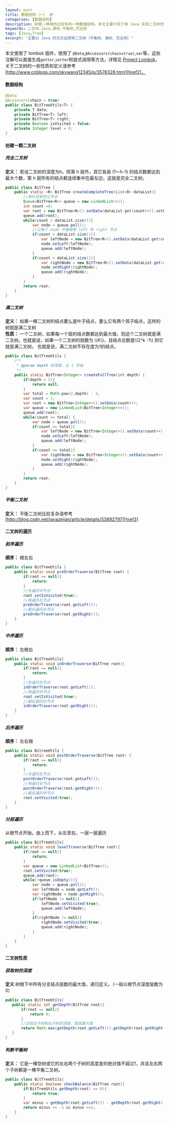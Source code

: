 ```yaml
---
layout: post
title: 数据结构（一） 树
categories: [数据结构]
description: 树是一种用的比较多的一种数据结构，本文主要介绍了用 Java 实现二叉树的一些性质
keywords: 二叉树,Java,满树,平衡树,完全树
tags: [Java,Tree]
excerpt: "主要以 Java 的方式去探索二叉树（平衡树、满树、完全树）"
---
```

本文使用了 lombok 插件，使用了 ```@Data```,```@Accessors(chain=true)```,```var```等，这些注解可以直接生成```getter```,```setter```和链式调用等方法，详情见 [Project Lombok][href1]，关于二叉树的一些性质和定义请参考[http://www.cnblogs.com/skywang12345/p/3576328.html][href2]。


#### 数据结构
```java
@Data
@Accessors(chain = true)
public class BitTreeUtils<T> {
    private T data;
    private BitTree<T> left;
    private BitTree<T> right;
    private Boolean isVisited = false;
    private Integer level = 0;
}
```

#### 创建一颗二叉树
##### 完全二叉树
__定义：__
若设二叉树的深度为h，除第 h 层外，其它各层 (1～h-1) 的结点数都达到最大个数，第 h 层所有的结点都连续集中在最左边，这就是完全二叉树。

```java
public class BitTree {
    public static <R> BitTree createCompleteTree(List<R> dataList){
        //用队列来存父节点
        Queue<BitTree<R>> queue = new LinkedList<>();
        int count =0;
        var root = new BitTree<R>().setData(dataList.get(count++)).setLevel(0);
        queue.add(root);
        while(count < dataList.size()){
            var node = queue.poll();
            //让每个 node 尽量都有 left 和 right 节点
            if(count < dataList.size()){
                var leftNode = new BitTree<R>().setData(dataList.get(count++)).setLevel(node.getLevel()+1);
                node.setLeft(leftNode);
                queue.add(leftNode);
            }
            if(count < dataList.size()){
                var rightNode = new BitTree<R>().setData(dataList.get(count++)).setLevel(node.getLevel()+1);
                node.setRight(rightNode);
                queue.add(rightNode);
            }
        }
        return root;
    }
}
```

##### 满二叉树
__定义：__
如果一棵二叉树的结点要么是叶子结点，要么它有两个孩子结点，这样的树就是满二叉树  
__性质：__
一个二叉树，如果每一个层的结点数都达到最大值，则这个二叉树就是满二叉树。也就是说，如果一个二叉树的层数为 \\(K\\)，且结点总数是\\(2^k -1\\) 则它就是满二叉树。 也就是说，满二叉树不存在度为1的结点。

```java
public class BitTreeUtils {
    /**
     * @param depth 树深度，从 1 开始
     */
    public static BitTree<Integer> createFullTree(int depth) {
        if(depth < 1){
            return null;
        }
        var total = Math.pow(2,depth) - 1;
        var count = 1;
        var root = new BitTree<Integer>().setData(count++);
        var queue = new LinkedList<BitTree<Integer>>();
        queue.add(root);
        while(count <= total) {
            var node = queue.poll();
            if(count <= total){
                var leftNode = new BitTree<Integer>().setData(count++).setLevel(node.getLevel()+1);
                node.setLeft(leftNode);
                queue.add(leftNode);
            }
            if(count <= total){
                var rightNode = new BitTree<Integer>().setData(count++).setLevel(node.getLevel()+1);
                node.setRight(rightNode);
                queue.add(rightNode);
            }
        }
        return root;
    }
}
```
##### 平衡二叉树
__定义：__
平衡二叉树比较复杂请参考 [http://blog.csdn.net/javazejian/article/details/53892797][href3]

#### 二叉树的遍历
##### 前序遍历
__顺序：__
根左右

```java
public class BitTreeUtils {
    public static void preOrderTraverse(BitTree root) {
        if(root == null){
            return;
        }
        //先遍历中节点
        root.setIsVisited(true);
        //再遍历左节点
        preOrderTraverse(root.getLeft());
        //最后遍历右节点
        preOrderTraverse(root.getRight());
    }
}
```

##### 中序遍历
__顺序：__
左根右

```java
public class BitTreeUtils{
    public static void inOrderTraverse(BitTree root){
        if(root == null){
            return;
        }
        //先遍历左节点
        inOrderTraverse(root.getLeft());
        //再遍历中节点
        root.setIsVisited(true);
        //最后遍历右节点
        inOrderTraverse(root.getRight());
    }
}
```

##### 后序遍历
__顺序：__
左右根

```java
public class BitreeUtils {
    public static void postOrderTraverse(BitTree root) {
        if(root == null){
            return;
        }
        //先遍历左节点
        postOrderTraverse(root.getLeft());
        //再遍历右节点
        postOrderTraverse(root.getRight());
        //最后遍历中节点
        root.setVisited(true);
    }
}
```

##### 分层遍历
从根节点开始，由上而下，从左至右，一层一层遍历

```java
public class BitTreeUtils{
    public static void levelTraverse(BitTree root){
        if(root == null){
            return;
        }
        var queue = new LinkedList<BitTree>();
        root.setVisited(true);
        queue.add(root);
        while(!queue.isEmpty()){
            var node = queue.poll();
            var leftNode = node.getLeft();
            var rightNode = node.getRight();
            if(leftNode != null){
                leftNode.setVisited(true);
                queue.add(leftNode);
            }
            if(rightNode != null){
                rightNode.setVisited(true);
                queue.add(rightNode);
            }
        }
    }
}
```

#### 二叉树性质
##### 获取树的深度
__定义__ 
树根下中所有分支结点层数的最大值，递归定义。（一般以根节点深度层数为0）

```java
public class BitTreeUtils{
   public static int getDepth(BitTree root){
       if(root == null){
           return 0;
       }
       //比较左子树和右子树的深度，取其最大值
       return Math.max(getDepth(root.getLeft()),getDepth(root.getRight())) + 1;
   } 
}
```

##### 判断平衡树
__定义：__
它是一棵空树或它的左右两个子树的高度差的绝对值不超过1，并且左右两个子树都是一棵平衡二叉树。

```java
public class BitTreeUtils{
    public static boolean checkBalance(BitTree root){
        if(BitTreeUtils.getDepth(root) == 0){
            return true;
        }
        var minus = getDepth(root.getLeft()) - getDepth(root.getRight());
        return minus >= -1 && minus <=1;
    }
}
```

[href1]: https://projectlombok.org/features/all
[href2]: http://www.cnblogs.com/skywang12345/p/3576328.html
[href3]: http://blog.csdn.net/javazejian/article/details/53892797